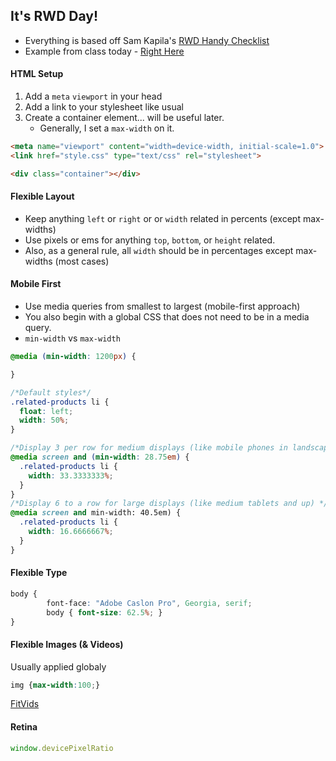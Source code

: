 ## It's RWD Day!

* Everything is based off Sam Kapila's [RWD Handy Checklist](http://samkap.github.io/projects/tiy-rwd/)
* Example from class today - [Right Here](https://gist.github.com/twhitacre/fcdd910824ca9ba407df)

#### HTML Setup

1. Add a `meta` `viewport` in your head
2. Add a link to your stylesheet like usual
3. Create a container element... will be useful later.
	* Generally, I set a `max-width` on it.

```html
<meta name="viewport" content="width=device-width, initial-scale=1.0">
<link href="style.css" type="text/css" rel="stylesheet">

<div class="container"></div>
```

#### Flexible Layout

* Keep anything `left` or `right` or or `width` related in percents (except max-widths)
* Use pixels or ems for anything `top`, `bottom`, or `height` related.
* Also, as a general rule, all `width` should be in percentages except max-widths (most cases)

#### Mobile First

* Use media queries from smallest to largest (mobile-first approach)
* You also begin with a global CSS that does not need to be in a media query.
* `min-width` vs `max-width`

```css
@media (min-width: 1200px) {

}
```

```css
/*Default styles*/
.related-products li {
  float: left;
  width: 50%;
}

/*Display 3 per row for medium displays (like mobile phones in landscape or smaller tablets)*/
@media screen and (min-width: 28.75em) {
  .related-products li {
    width: 33.3333333%;
  }
}
/*Display 6 to a row for large displays (like medium tablets and up) */
@media screen and min-width: 40.5em) {
  .related-products li {
    width: 16.6666667%;
  }
}
```

#### Flexible Type

```css
body {
		font-face: "Adobe Caslon Pro", Georgia, serif;
		body { font-size: 62.5%; }
}
```

#### Flexible Images (& Videos)

Usually applied globaly

```css
img {max-width:100;}
```

[FitVids](http://fitvidsjs.com/)


#### Retina

```js
window.devicePixelRatio
```
